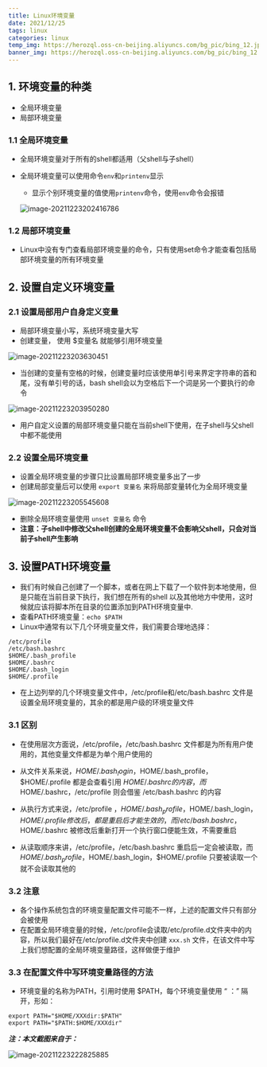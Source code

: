 ```yaml
---
title: Linux环境变量
date: 2021/12/25
tags: linux
categories: linux
temp_img: https://herozql.oss-cn-beijing.aliyuncs.com/bg_pic/bing_12.jpg
banner_img: https://herozql.oss-cn-beijing.aliyuncs.com/bg_pic/bing_12.jpg
---
```




## 1. 环境变量的种类

- 全局环境变量
- 局部环境变量

### 1.1 全局环境变量

- 全局环境变量对于所有的shell都适用（父shell与子shell）

- 全局环境变量可以使用命令`env`和`printenv`显示

  - 显示个别环境变量的值使用`printenv`命令，使用`env`命令会报错

  ![image-20211223202416786](https://herozql.oss-cn-beijing.aliyuncs.com/main/image-20211223202416786.png)

### 1.2 局部环境变量

- Linux中没有专门查看局部环境变量的命令，只有使用set命令才能查看包括局部环境变量的所有环境变量

## 2. 设置自定义环境变量

### 2.1 设置局部用户自身定义变量

- 局部环境变量小写，系统环境变量大写
- 创建变量， 使用 $变量名 就能够引用环境变量

![image-20211223203630451](https://herozql.oss-cn-beijing.aliyuncs.com/main/image-20211223203630451.png)

- 当创建的变量有空格的时候，创建变量时应该使用单引号来界定字符串的首和尾，没有单引号的话，bash shell会以为空格后下一个词是另一个要执行的命令

![image-20211223203950280](https://herozql.oss-cn-beijing.aliyuncs.com/main/image-20211223203950280.png)

- 用户自定义设置的局部环境变量只能在当前shell下使用，在子shell与父shell中都不能使用

### 2.2 设置全局环境变量

- 设置全局环境变量的步骤只比设置局部环境变量多出了一步
- 创建局部变量后可以使用 `export 变量名` 来将局部变量转化为全局环境变量

![image-20211223205545608](https://herozql.oss-cn-beijing.aliyuncs.com/main/image-20211223205545608.png)

- 删除全局环境变量使用 `unset 变量名` 命令
- **注意：子shell中修改父shell创建的全局环境变量不会影响父shell，只会对当前子shell产生影响**

## 3. 设置PATH环境变量

- 我们有时候自己创建了一个脚本，或者在网上下载了一个软件到本地使用，但是只能在当前目录下执行，我们想在所有的shell 以及其他地方中使用，这时候就应该将脚本所在目录的位置添加到PATH环境变量中.
- 查看PATH环境变量：`echo $PATH`
- Linux中通常有以下几个环境变量文件，我们需要合理地选择：

```
/etc/profile 
/etc/bash.bashrc
$HOME/.bash_profile 
$HOME/.bashrc 
$HOME/.bash_login 
$HOME/.profile 
```

- 在上边列举的几个环境变量文件中，/etc/profile和/etc/bash.bashrc 文件是设置全局环境变量的，其余的都是用户级的环境变量文件

### 3.1 区别

- 在使用层次方面说，/etc/profile，/etc/bash.bashrc 文件都是为所有用户使用的，其他变量文件都是为单个用户使用的
- 从文件关系来说，$HOME/.bash_login，$HOME/.bash_profile，$HOME/.profile 都是会查看引用 $HOME/.bashrc 的内容，而$HOME/.bashrc，/etc/profile 则会借鉴 /etc/bash.bashrc 的内容

- 从执行方式来说，/etc/profile ，$HOME/.bash_profile，$HOME/.bash_login，$HOME/.profile 修改后，都是重启后才能生效的，而/etc/bash.bashrc，$HOME/.bashrc 被修改后重新打开一个执行窗口便能生效，不需要重启
- 从读取顺序来讲，/etc/profile，/etc/bash.bashrc 重启后一定会被读取，而$HOME/.bash_profile，$HOME/.bash_login，$HOME/.profile 只要被读取一个就不会读取其他的

### 3.2 注意

- 各个操作系统包含的环境变量配置文件可能不一样，上述的配置文件只有部分会被使用
- 在配置全局环境变量的时候，/etc/profile会读取/etc/profile.d文件夹中的内容，所以我们最好在/etc/profile.d文件夹中创建 `xxx.sh` 文件，在该文件中写上我们想配置的全局环境变量路径，这样做便于维护

### 3.3 在配置文件中写环境变量路径的方法

- 环境变量的名称为PATH，引用时使用 $PATH，每个环境变量使用  “ ：” 隔开，形如：

```
export PATH="$HOME/XXXdir:$PATH"
export PATH="$PATH:$HOME/XXXdir"
```



***注：本文截图来自于：***

![image-20211223222825885](https://herozql.oss-cn-beijing.aliyuncs.com/main/image-20211223222825885.png)

